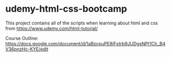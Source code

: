 # udemy-html-css-bootcamp
This project contains all of the scripts when learning about html and css from https://www.udemy.com/html-tutorial/

Course Outline: 
https://docs.google.com/document/d/1aBzcpuPE8iFxtrb9JUDgsNPt1Clr_B4V36pnzHc-KYE/edit
